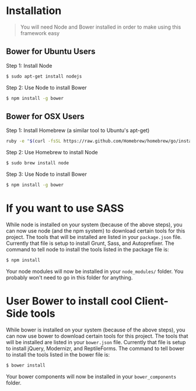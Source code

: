 # Installation
> You will need Node and Bower installed in order to make using this framework easy

## Bower for Ubuntu Users
Step 1: Install Node
```sh
$ sudo apt-get install nodejs
```
Step 2: Use Node to install Bower
```sh
$ npm install -g bower
```

## Bower for OSX Users
Step 1: Install Homebrew (a similar tool to Ubuntu's apt-get)
```sh
ruby -e "$(curl -fsSL https://raw.github.com/Homebrew/homebrew/go/install)"
```
Step 2: Use Homebrew to install Node
```sh
$ sudo brew install node
```
Step 3: Use Node to install Bower
```sh
$ npm install -g bower
```
# If you want to use SASS
While node is installed on your system (because of the above steps), you can now use node (and the npm system) to download certain tools for this project. The tools that will be installed are listed in your `package.json` file. Currently that file is setup to install Grunt, Sass, and Autoprefixer. The command to tell node to install the tools listed in the package file is:
```sh
$ npm install
```
Your node modules will now be installed in your `node_modules/` folder. You probably won't need to go in this folder for anything.
# User Bower to install cool Client-Side tools
While bower is installed on your system (because of the above steps), you can now use bower to download certain tools for this project. The tools that will be installed are listed in your `bower.json` file. Currently that file is setup to install jQuery, Modernizr, and ReptileForms. The command to tell bower to install the tools listed in the bower file is:
```sh
$ bower install
```
Your bower components will now be installed in your `bower_components` folder.




